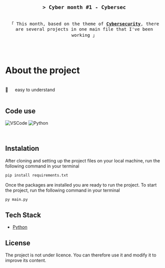 <h3 align="center">
        <samp>&gt; Cyber month <b>#1 - Cybersec</b>
        </samp>
</h3>


<p align="center">
  <samp>
    <br>
    「 This month, based on the theme of <b><a href="https://www.cisco.com/c/fr_fr/products/security/what-is-cybersecurity.html">Cybersecurity</a></b>, there are several projects in one main file that I've been working 」
    <br>
    <br>
  </samp>
</p>
<br />

<!-- About Section -->
 # About the project
 
<p>
<br/>
 📧 &emsp; easy to understand <br/><br/>

</p>

## Code use

![VSCode](https://img.shields.io/badge/Visual_Studio-0078d7?style=for-the-badge&logo=visual%20studio&logoColor=white)
![Python](https://img.shields.io/badge/python-3670A0?style=for-the-badge&logo=python&logoColor=ffdd54)

<br/>

## Instalation

After cloning and setting up the project files on your local machine, run the following command in your terminal

```bash
pip install requirements.txt
```

Once the packages are installed you are ready to run the project. To start the project, run the following command in your terminal

```bash
py main.py
```

## Tech Stack

- [Python](https://www.python.org/)

## License

The project is not under licence. You can therefore use it and modify it to improve its content.
